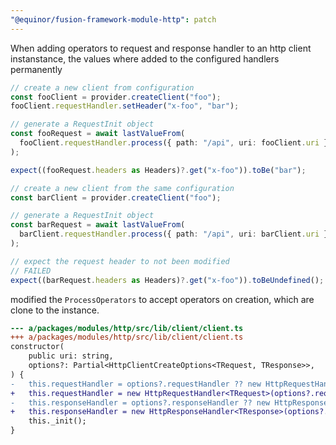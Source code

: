 ```yaml
---
"@equinor/fusion-framework-module-http": patch
---
```


When adding operators to request and response handler to an http client instanstance, the values where added to the configured handlers permanently

```ts
// create a new client from configuration
const fooClient = provider.createClient("foo");
fooClient.requestHandler.setHeader("x-foo", "bar");

// generate a RequestInit object
const fooRequest = await lastValueFrom(
  fooClient.requestHandler.process({ path: "/api", uri: fooClient.uri }),
);

expect((fooRequest.headers as Headers)?.get("x-foo")).toBe("bar");

// create a new client from the same configuration
const barClient = provider.createClient("foo");

// generate a RequestInit object
const barRequest = await lastValueFrom(
  barClient.requestHandler.process({ path: "/api", uri: barClient.uri }),
);

// expect the request header to not been modified
// FAILED
expect((barRequest.headers as Headers)?.get("x-foo")).toBeUndefined();
```

modified the `ProcessOperators` to accept operators on creation, which are clone to the instance.

```diff
--- a/packages/modules/http/src/lib/client/client.ts
+++ a/packages/modules/http/src/lib/client/client.ts
constructor(
    public uri: string,
    options?: Partial<HttpClientCreateOptions<TRequest, TResponse>>,
) {
-   this.requestHandler = options?.requestHandler ?? new HttpRequestHandler<TRequest>();
+   this.requestHandler = new HttpRequestHandler<TRequest>(options?.requestHandler);
-   this.responseHandler = options?.responseHandler ?? new HttpResponseHandler<TResponse>();
+   this.responseHandler = new HttpResponseHandler<TResponse>(options?.responseHandler);
    this._init();
}

```
